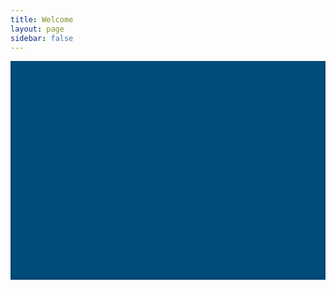 ```yaml
---
title: Welcome
layout: page
sidebar: false
---
```


<script setup>

import VPButton from '@theme/components/VPButton.vue'
import VPImage from '@theme/components/VPImage.vue'

//const members = []
</script>

<div class="hc-container">
  <div class="hc-header">
    <div class="hc-header-img"></div>
  </div>

  <div class="hc-row">
    <div class="hc-column">
      <VPButton
        class="hc-section"
        tag="a"
        size="medium"
        theme="brand"
        text="Explore"
        href="/explore/"
      />
    </div>
    <div class="hc-column">
      <VPButton
        class="hc-section"
        tag="a"
        size="medium"
        theme="alt"
        text="Evolve"
        href="/evolve/"
      />
    </div>
    <div class="hc-column">
      <VPButton
        class="hc-section"
        tag="a"
        size="medium"
        theme="sponsor"
        text="Scientific Suite"
        href="/scientific-suite/"
      />
    </div>
  </div>

</div>

<style scoped>

.hc-header {
  width: 100vw;
  max-width: 100%;
  margin-bottom: 64px;
}

.hc-header-img {
  background-image: url("/img/HAD_banner_960_3.jpg");
  background-position: 50% 50%;
  background-repeat: no-repeat;
  background-size: cover;
  background-color: #004c7b;
  width: 100vw;
  max-width: 100%;
  height: 200px;
  object-fit: fill;
  margin: 0 auto !important;
  box-shadow: inset 0px -3px 5px rgba(0, 0, 0, 0.1);
}

.hc-section {
  display: flex;
  justify-content: center;
  align-items: center;
  margin-left: 40px;
  margin-right: 40px;
}

.hc-row {
  max-width: 960px;
  margin: 0 auto !important;
}

.hc-column {
  float: left;
  width: 80%;
  min-height: 50px;
  padding-bottom: 32px;
  margin-left: 10vw;
  margin-right: 10vw;
}

@media (min-width: 720px) {

  .hc-column {
    width: 33%;
    margin-left: 0;
    margin-right: 0;
  }

}

@media (min-width: 960px) {
  .hc-header-img {
    background-image: url("/img/HAD_banner_1280_5.jpg");
    height: 350px;
  }
}

@media (min-width: 1280px) {
  .hc-header-img {
    background-image: url("/img/HAD_banner_1920_1.jpg");
    height: 450px;
  }
}

@media (min-width: 1920px) {
  .hc-header-img {
    background-image: url("/img/HAD_banner_1920_1.jpg");
    height: 700px;
  }
}

</style>
